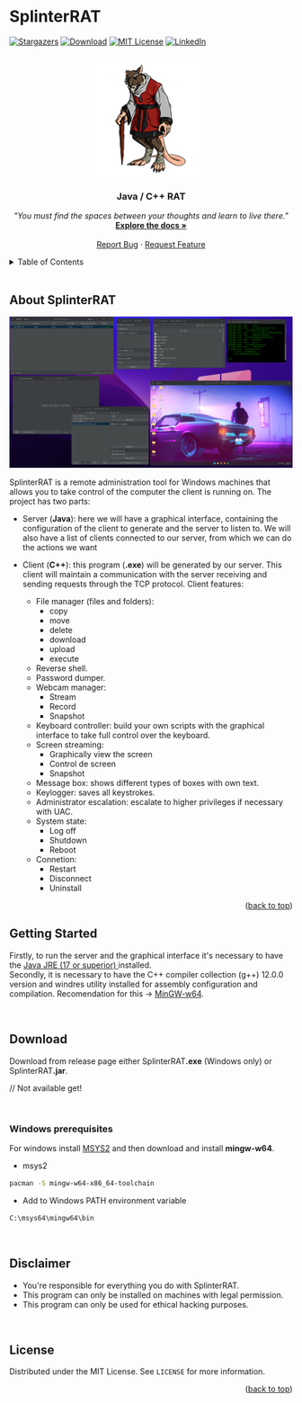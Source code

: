 <a name="readme-top"></a>

# SplinterRAT



[![Stargazers][stars-shield]][stars-url]
[![Download][downloads-shield]][downloads-url]
[![MIT License][license-shield]][license-url]
[![LinkedIn][linkedin-shield]][linkedin-url]


<br/>
<div align="center">
  <a href="resources/splinterRatIcon.png">
    <img src="https://raw.githubusercontent.com/javiarago1/SplinterRAT/main/resources/splinterRatIcon.png" alt="Logo" width="200" height="200">
  </a>

  <h3 align="center">Java / C++ RAT</h3>

  <p align="center">
    <i>"You must find the spaces between your thoughts and learn to live there."</i>
    <br />
    <a href="https://github.com/javiarago1/SplinterRAT/blob/main/README.md"><strong>Explore the docs »</strong></a>
    <br />
    <br />
    <a href="https://github.com/javiarago1/SplinterRAT/issues">Report Bug</a>
    ·
    <a href="https://github.com/javiarago1/SplinterRAT/issues">Request Feature</a>
  </p>
</div>




<!-- TABLE OF CONTENTS -->
<details>
  <summary>Table of Contents</summary>
  <ol>
    <li>
      <a href="#about-the-project">About The Project</a>
    </li>
    <li>
      <a href="#getting-started">Getting Started</a>
      <ul>
        <li><a href="#windows-prerequisites">Windows prerequisites</a></li>
      </ul>
    </li>
    <li><a href="#license">License</a></li>
    <li><a href="#contact">Contact</a></li>
  </ol>
</details>


<br>

<!-- ABOUT THE PROJECT -->
## About SplinterRAT

![Alt text](resources/previewCapture.png "Optional Title")

SplinterRAT is a remote administration tool for Windows machines that allows you to take control of the computer the client is running on. The project has two parts:

* Server (<strong>Java</strong>): here we will have a graphical interface, containing the configuration of the client to generate and the server to listen to. We will also have a list of clients connected to our server, from which we can do the actions we want 

* Client (<strong>C++</strong>): this program (<strong>.exe</strong>) will be generated by our server. This client will maintain a communication with the server receiving and sending requests through the TCP protocol. Client features: 
    * File manager (files and folders):
        * copy
        * move
        * delete
        * download
        * upload
        * execute
    * Reverse shell.
    * Password dumper.
    * Webcam manager: 
        * Stream
        * Record
        * Snapshot
    * Keyboard controller: build your own scripts with the graphical interface to take full control over the keyboard.
    * Screen streaming:
        * Graphically view the screen
        * Control de screen
        * Snapshot
    * Message box: shows different types of boxes with own text.
    * Keylogger: saves all keystrokes.
    * Administrator escalation: escalate to higher privileges if necessary with UAC.
    * System state: 
        * Log off
        * Shutdown
        * Reboot
    * Connetion:     
        * Restart
        * Disconnect
        * Uninstall




<p align="right">(<a href="#readme-top">back to top</a>)</p>




<!-- GETTING STARTED -->
## Getting Started

Firstly, to run the server and the graphical interface it's necessary to have the <a target="_blank" href="https://www.java.com/">Java JRE (17 or superior) </a>installed. <br>
Secondly, it is necessary to have the C++ compiler collection (g++) 12.0.0 version and windres utility installed for assembly configuration and compilation. Recomendation for this -> <a target="_blank" href="https://www.mingw-w64.org/">MinGW-w64</a>.

<br/>

## Download 

Download from release page either SplinterRAT<strong>.exe</strong> (Windows only) or SplinterRAT<strong>.jar</strong>. 

// Not available get!

<br>

### Windows prerequisites

For windows install <a target="_blank" href="https://www.msys2.org/">MSYS2</a> and then download and install <strong>mingw-w64</strong>.

* msys2
```sh
pacman -S mingw-w64-x86_64-toolchain
```
* Add to Windows PATH environment variable

```sh
C:\msys64\mingw64\bin
```

<br/>

## Disclaimer

* You're responsible for everything you do with SplinterRAT. 
* This program can only be installed on machines with legal permission.
* This program can only be used for ethical hacking purposes.

<br/>


<!-- LICENSE -->
## License

Distributed under the MIT License. See `LICENSE` for more information.

<p align="right">(<a href="#readme-top">back to top</a>)</p>





[downloads-shield]:https://img.shields.io/github/downloads/javiarago1/splinterRAT/total?style=for-the-badge
[downloads-url]: https://github.com/javiarago1/SplinterRAT/releases/
[stars-shield]: https://img.shields.io/github/stars/javiarago1?style=for-the-badge
[stars-url]: https://github.com/javiarago1/SplinterRAT/stargazers
[license-shield]: https://img.shields.io/github/license/javiarago1/SplinterRAT?style=for-the-badge
[license-url]: https://github.com/javiarago1/SplinterRAT/blob/main/LICENSE
[linkedin-shield]: https://img.shields.io/badge/-LinkedIn-black.svg?style=for-the-badge&logo=linkedin&colorB=555
[linkedin-url]: https://www.linkedin.com/in/javier--aragoneses/

